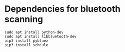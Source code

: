 # Dependencies for bluetooth scanning

    sudo apt install python-dev
    sudo apt install libbluetooth-dev
    pip3 install pybluez
    pip3 install schdule
